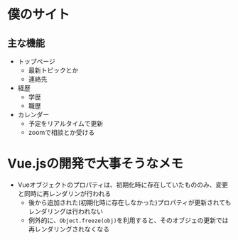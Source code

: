 # 僕のサイト

## 主な機能
- トップページ
    - 最新トピックとか
    - 連絡先
- 経歴
    - 学歴
    - 職歴
- カレンダー
    - 予定をリアルタイムで更新
    - zoomで相談とか受ける

# Vue.jsの開発で大事そうなメモ
- Vueオブジェクトのプロパティは、初期化時に存在していたもののみ、変更と同時に再レンダリンが行われる
    - 後から追加された(初期化時に存在しなかった)プロパティが更新されてもレンダリングは行われない
    - 例外的に、`Object.freeze(obj)`を利用すると、そのオブジェの更新では再レンダリングされなくなる